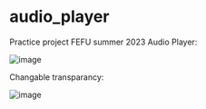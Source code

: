 # audio_player
Practice project FEFU summer 2023
Audio Player:

![image](https://github.com/Verigg/audio_player/assets/116000346/f9a33c85-19a2-43a8-8a58-68bbe2426ecc)

Changable transparancy:

![image](https://github.com/Verigg/audio_player/assets/116000346/4bcdb1f6-b598-4250-afbc-fca4bb0c5e2f)
